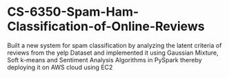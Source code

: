 # CS-6350-Spam-Ham-Classification-of-Online-Reviews
Built a new system for spam classification by analyzing the latent criteria of reviews from the yelp Dataset and implemented it using Gaussian Mixture, Soft k-means and Sentiment Analysis Algorithms in PySpark thereby deploying it on AWS cloud using EC2
